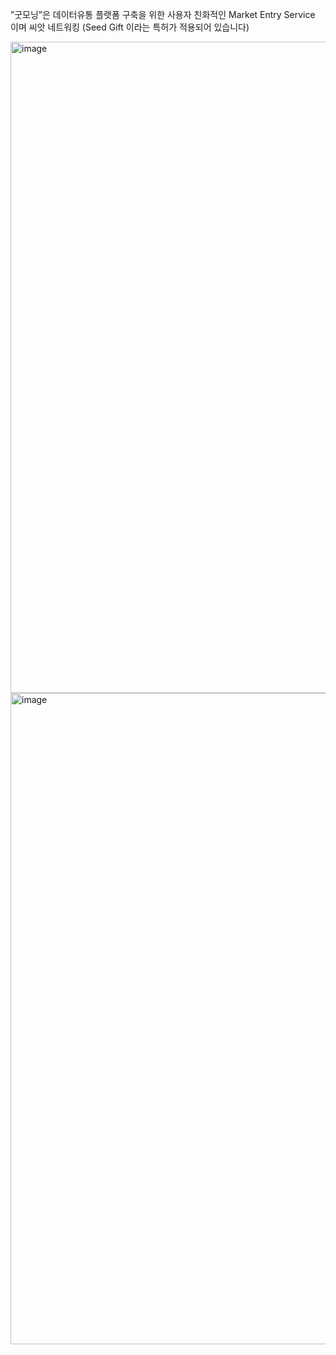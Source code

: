 ”굿모닝”은 데이터유통 플랫폼 구축을 위한 사용자 친화적인 Market Entry
Service 이며 씨앗 네트워킹 (Seed Gift 이라는 특허가 적용되어 있습니다)

<img width="1042" alt="image" src="https://user-images.githubusercontent.com/109775055/215019828-95ab88af-16cd-42a2-a2db-18fa1df171ee.png">

<img width="1042" alt="image" src="https://user-images.githubusercontent.com/109775055/215019860-78e2c655-3d3c-4072-b77a-efee817b8031.png">

